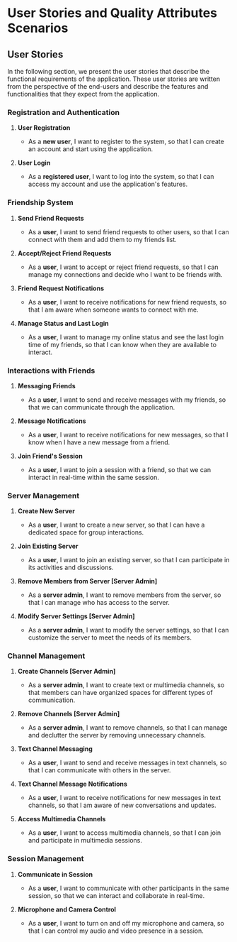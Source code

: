 # User Stories and Quality Attributes Scenarios

## User Stories

In the following section, we present the user stories that describe the functional requirements of the application. These user stories are written from the perspective of the end-users and describe the features and functionalities that they expect from the application.

### Registration and Authentication

1. **User Registration**
    - As a **new user**, I want to register to the system, so that I can create an account and start using the application.

2. **User Login**
    - As a **registered user**, I want to log into the system, so that I can access my account and use the application's features.

### Friendship System

1. **Send Friend Requests**
    - As a **user**, I want to send friend requests to other users, so that I can connect with them and add them to my friends list.

2. **Accept/Reject Friend Requests**
    - As a **user**, I want to accept or reject friend requests, so that I can manage my connections and decide who I want to be friends with.

3. **Friend Request Notifications**
    - As a **user**, I want to receive notifications for new friend requests, so that I am aware when someone wants to connect with me.

4. **Manage Status and Last Login**
    - As a **user**, I want to manage my online status and see the last login time of my friends, so that I can know when they are available to interact.

### Interactions with Friends

1. **Messaging Friends**
    - As a **user**, I want to send and receive messages with my friends, so that we can communicate through the application.

2. **Message Notifications**
    - As a **user**, I want to receive notifications for new messages, so that I know when I have a new message from a friend.

3. **Join Friend's Session**
    - As a **user**, I want to join a session with a friend, so that we can interact in real-time within the same session.

### Server Management

1. **Create New Server**
    - As a **user**, I want to create a new server, so that I can have a dedicated space for group interactions.

2. **Join Existing Server**
    - As a **user**, I want to join an existing server, so that I can participate in its activities and discussions.

3. **Remove Members from Server [Server Admin]**
    - As a **server admin**, I want to remove members from the server, so that I can manage who has access to the server.

4. **Modify Server Settings [Server Admin]**
    - As a **server admin**, I want to modify the server settings, so that I can customize the server to meet the needs of its members.

### Channel Management

1. **Create Channels [Server Admin]**
    - As a **server admin**, I want to create text or multimedia channels, so that members can have organized spaces for different types of communication.

2. **Remove Channels [Server Admin]**
    - As a **server admin**, I want to remove channels, so that I can manage and declutter the server by removing unnecessary channels.

3. **Text Channel Messaging**
    - As a **user**, I want to send and receive messages in text channels, so that I can communicate with others in the server.

4. **Text Channel Message Notifications**
    - As a **user**, I want to receive notifications for new messages in text channels, so that I am aware of new conversations and updates.

5. **Access Multimedia Channels**
    - As a **user**, I want to access multimedia channels, so that I can join and participate in multimedia sessions.

### Session Management

1. **Communicate in Session**
    - As a **user**, I want to communicate with other participants in the same session, so that we can interact and collaborate in real-time.

2. **Microphone and Camera Control**
    - As a **user**, I want to turn on and off my microphone and camera, so that I can control my audio and video presence in a session.
